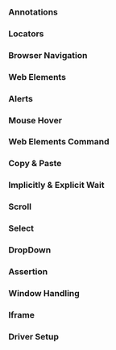 ### Annotations
### Locators
### Browser Navigation
### Web Elements
### Alerts
### Mouse Hover
### Web Elements Command
### Copy & Paste
### Implicitly & Explicit Wait
### Scroll
### Select
### DropDown
### Assertion
### Window Handling
### Iframe
### Driver Setup
